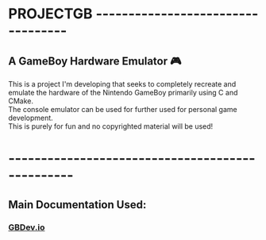 # PROJECTGB ----------------------------------  

## A GameBoy Hardware Emulator 🎮  

This is a project I'm developing that seeks to completely recreate and emulate the hardware of the Nintendo GameBoy primarily using C and CMake.  
The console emulator can be used for further used for personal game development.  
This is purely for fun and no copyrighted material will be used!  
# ------------------------------------------------  

## Main Documentation Used:  

### [GBDev.io](https://gbdev.io/)
